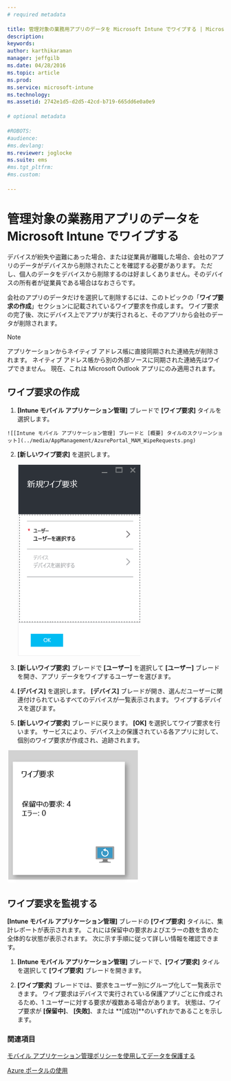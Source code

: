 ```yaml
---
# required metadata

title: 管理対象の業務用アプリのデータを Microsoft Intune でワイプする | Microsoft Intune
description:
keywords:
author: karthikaraman
manager: jeffgilb
ms.date: 04/28/2016
ms.topic: article
ms.prod:
ms.service: microsoft-intune
ms.technology:
ms.assetid: 2742e1d5-d2d5-42cd-b719-665dd6e0a0e9

# optional metadata

#ROBOTS:
#audience:
#ms.devlang:
ms.reviewer: joglocke
ms.suite: ems
#ms.tgt_pltfrm:
#ms.custom:

---
```


# 管理対象の業務用アプリのデータを Microsoft Intune でワイプする
デバイスが紛失や盗難にあった場合、または従業員が離職した場合、会社のアプリのデータがデバイスから削除されたことを確認する必要があります。 ただし、個人のデータをデバイスから削除するのは好ましくありません。そのデバイスの所有者が従業員である場合はなおさらです。

会社のアプリのデータだけを選択して削除するには、このトピックの「**ワイプ要求の作成**」セクションに記載されているワイプ要求を作成します。  ワイプ要求の完了後、次にデバイス上でアプリが実行されると、そのアプリから会社のデータが削除されます。
>[!NOTE]
> アプリケーションからネイティブ アドレス帳に直接同期された連絡先が削除されます。 ネイティブ アドレス帳から別の外部ソースに同期された連絡先はワイプできません。 現在、これは Microsoft Outlook アプリにのみ適用されます。



## ワイプ要求の作成

1.   **[Intune モバイル アプリケーション管理]** ブレードで **[ワイプ要求]** タイルを選択します。

    ![[Intune モバイル アプリケーション管理] ブレードと [概要] タイルのスクリーンショット](../media/AppManagement/AzurePortal_MAM_WipeRequests.png)

2.  **[新しいワイプ要求]** を選択します。

    ![[新しいワイプ要求] ブレードのスクリーンショット](../media/AppManagement/AzurePortal_MAM_NewWipeRequest.png)

3.  **[新しいワイプ要求]** ブレードで **[ユーザー]** を選択して **[ユーザー]** ブレードを開き、アプリ データをワイプするユーザーを選びます。

4.  **[デバイス]** を選択します。   **[デバイス]** ブレードが開き、選んだユーザーに関連付けられているすべてのデバイスが一覧表示されます。  ワイプするデバイスを選びます。

5.  **[新しいワイプ要求]** ブレードに戻ります。 **[OK]** を選択してワイプ要求を行います。 サービスにより、デバイス上の保護されている各アプリに対して、個別のワイプ要求が作成され、追跡されます。


![[ワイプ要求] タイルのスクリーンショット ](../media/AppManagement/AzurePortal_MAM_WipeRequestsSummary.png)

## ワイプ要求を監視する
 **[Intune モバイル アプリケーション管理]** ブレードの **[ワイプ要求]** タイルに、集計レポートが表示されます。  これには保留中の要求およびエラーの数を含めた全体的な状態が表示されます。 次に示す手順に従って詳しい情報を確認できます。

1.  **[Intune モバイル アプリケーション管理]** ブレードで、**[ワイプ要求]** タイルを選択して **[ワイプ要求]** ブレードを開きます。

2.   **[ワイプ要求]** ブレードでは、要求をユーザー別にグループ化して一覧表示できます。  ワイプ要求はデバイスで実行されている保護アプリごとに作成されるため、1 ユーザーに対する要求が複数ある場合があります。  状態は、ワイプ要求が **[保留中]**、 **[失敗]**、または **[成功]**のいずれかであることを示します。

### 関連項目
[モバイル アプリケーション管理ポリシーを使用してデータを保護する ](protect-app-data-using-mobile-app-management-policies-with-microsoft-intune.md)

[Azure ポータルの使用](azure-portal-for-microsoft-intune-mam-policies.md)


<!--HONumber=Jun16_HO2-->


